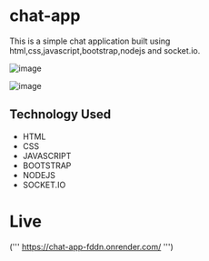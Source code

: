 # chat-app
This is a simple chat application built using html,css,javascript,bootstrap,nodejs and socket.io.

![image](https://github.com/ankitjhagithub21/chat-app/assets/91364014/e9b17e6a-db1b-485d-8e1d-407d5ab8000c)

![image](https://github.com/ankitjhagithub21/chat-app/assets/91364014/093d5d00-8b11-4b04-8817-a27a3fe49850)

## Technology Used
- HTML
- CSS
- JAVASCRIPT
- BOOTSTRAP
- NODEJS
- SOCKET.IO

# Live

(''' https://chat-app-fddn.onrender.com/ ''')
  


